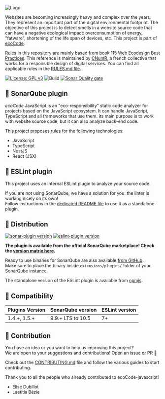 ![Logo](https://github.com/green-code-initiative/ecoCode/blob/main/docs/resources/logo-large.png?raw=true)

Websites are becoming increasingly heavy and complex over the years. They represent an important part
of the digital environmental footprint. The objective of this project is to detect smells in a website source code
that can have a negative ecological impact: overconsumption of energy, "fatware", shortening of the life span of
devices, etc. This project is part of [ecoCode](https://github.com/green-code-initiative/ecoCode).

Rules in this repository are mainly based from book
[115 Web Ecodesign Best Practices](https://github.com/cnumr/best-practices).
This reference is maintained by [CNumR](https://collectif.greenit.fr/), a french collective that works
for a responsible design of digital services. You can find all applicable rules in the [RULES.md file](RULES.md).

[![License: GPL v3](https://img.shields.io/badge/License-GPLv3-blue.svg)](https://www.gnu.org/licenses/gpl-3.0)
![Build](https://github.com/green-code-initiative/ecoCode-javascript/actions/workflows/build.yml/badge.svg)
[![Sonar Quality gate](https://img.shields.io/sonar/quality_gate/green-code-initiative_ecoCode-linter?server=https%3A%2F%2Fsonarcloud.io)](https://sonarcloud.io/project/overview?id=green-code-initiative_ecoCode-linter)

🌿 SonarQube plugin
---------------------------------

_ecoCode_ JavaScript is an "eco-responsibility" static code analyzer for projects based on the JavaScript ecosystem. It
can handle JavaScript, TypeScript and all frameworks that use them. Its main purpose is to work with website source
code, but it can also analyze back-end code.

This project proposes rules for the following technologies:

- JavaScript
- TypeScript
- NestJS
- React (JSX)

🔧 ESLint plugin
----------------

This project uses an internal ESLint plugin to analyze your source code.

If you are not using SonarQube, we have a solution for you: the linter is working nicely on its own! \
Follow instructions in the [dedicated README file](eslint-plugin/README.md) to use it as a standalone plugin.

🛒 Distribution
---------------

[![sonar-plugin version](https://img.shields.io/github/v/release/green-code-initiative/ecoCode-javascript?label=SonarQube%20plugin)](https://github.com/green-code-initiative/ecoCode-javascript/releases/latest)
[![eslint-plugin version](https://img.shields.io/npm/v/@ecocode/eslint-plugin?label=ESLint%20plugin)](https://npmjs.com/package/@ecocode/eslint-plugin)

**The plugin is available from the official SonarQube marketplace! Check the
[version matrix here](https://docs.sonarsource.com/sonarqube/latest/instance-administration/plugin-version-matrix/).**

Ready to use binaries for SonarQube are also
available [from GitHub](https://github.com/green-code-initiative/ecoCode-javascript/releases). \
Make sure to place the binary inside `extensions/plugins/` folder of your SonarQube instance.

The standalone version of the ESLint plugin is available from [npmjs](https://npmjs.com/package/@ecocode/eslint-plugin).

🧩 Compatibility
----------------

| Plugins Version | SonarQube version | ESLint version |
|-----------------|-------------------|----------------|
| 1.4.+, 1.5.+    | 9.9.+ LTS to 10.5 | 7+             |

🤝 Contribution
---------------

You have an idea or you want to help us improving this project? \
We are open to your suggestions and contributions! Open an issue or PR 🚀

Check out the [CONTRIBUTING.md](CONTRIBUTING.md) file
and follow the various guides to start contributing.

Thank you to all the people who already contributed to ecoCode-javascript!

- Elise Dubillot
- Laetitia Bézie
